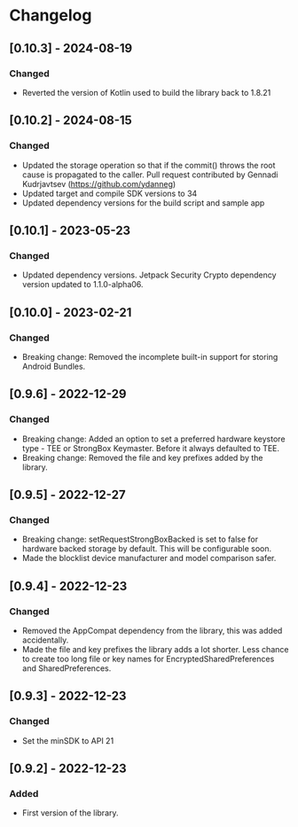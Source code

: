 # Changelog

## [0.10.3] - 2024-08-19

### Changed
- Reverted the version of Kotlin used to build the library back to 1.8.21

## [0.10.2] - 2024-08-15

### Changed
- Updated the storage operation so that if the commit() throws the root cause is propagated to the caller. Pull request contributed by Gennadi Kudrjavtsev (https://github.com/ydanneg)
- Updated target and compile SDK versions to 34
- Updated dependency versions for the build script and sample app


## [0.10.1] - 2023-05-23

### Changed

- Updated dependency versions. Jetpack Security Crypto dependency version updated to 1.1.0-alpha06.
 
## [0.10.0] - 2023-02-21

### Changed

- Breaking change: Removed the incomplete built-in support for storing Android Bundles.

## [0.9.6] - 2022-12-29

### Changed

- Breaking change: Added an option to set a preferred hardware keystore type - TEE or StrongBox Keymaster. Before it always defaulted to TEE.
- Breaking change: Removed the file and key prefixes added by the library.

## [0.9.5] - 2022-12-27

### Changed

- Breaking change: setRequestStrongBoxBacked is set to false for hardware backed storage by default. This will be configurable soon.
- Made the blocklist device manufacturer and model comparison safer.

## [0.9.4] - 2022-12-23

### Changed

- Removed the AppCompat dependency from the library, this was added accidentally.
- Made the file and key prefixes the library adds a lot shorter. Less chance to create too long file or key names for EncryptedSharedPreferences and SharedPreferences.

## [0.9.3] - 2022-12-23

### Changed

- Set the minSDK to API 21

## [0.9.2] - 2022-12-23

### Added
- First version of the library.
